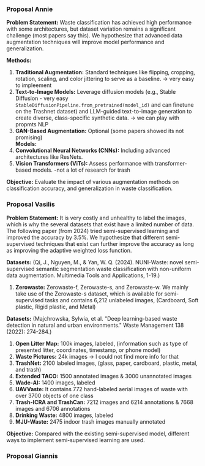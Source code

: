 ### Proposal Annie

**Problem Statement:**
Waste classification has achieved high performance with some architectures, but dataset variation remains a significant challenge (most papers say this). 
We hypothesize that advanced data augmentation techniques will improve model performance and generalization.

**Methods:**
1. **Traditional Augmentation:** Standard techniques like flipping, cropping, rotation, scaling, and color jittering to serve as a baseline. -> very easy to impleement
2. **Text-to-Image Models:** Leverage diffusion models (e.g., Stable Diffusion - very easy `StableDiffusionPipeline.from_pretrained(model_id)` and can finetune on the Trashnet dataset) and LLM-guided text-to-image generation to create diverse, class-specific synthetic data. -> we can play with propmts NLP 
4. **GAN-Based Augmentation:** Optional (some papers showed its not promising) <br>
**Models:**
1. **Convolutional Neural Networks (CNNs):** Including advanced architectures like ResNets.
2. **Vision Transformers (ViTs):** Assess performance with transformer-based models. -not a lot of research for trash

**Objective:**
Evaluate the impact of various augmentation methods on classification accuracy, and generalization in waste classification.


### Proposal Vasilis

**Problem Statement:**
It is very costly and unhealthy to label the images, which is why the several datasets that exist have a limited number of data. The following paper (from 2024) tried semi-supervised learning and improved the accuracy by 3.5%.
We hypothesize that different semi-supervised techniques that exist can further improve the accuracy as long as improving the adaptive weighted loss function.

**Datasets:** (Qi, J., Nguyen, M., & Yan, W. Q. (2024). NUNI-Waste: novel semi-supervised semantic segmentation waste classification with non-uniform data augmentation. Multimedia Tools and Applications, 1-19.)
1. **Zerowaste:** Zerowaste-f, Zerowaste-s, and Zerowaste-w. We mainly take use of the Zerowaste-s dataset, which is available for semi-supervised tasks and contains 6,212 unlabeled images, (Cardboard, Soft plastic, Rigid plastic, and Metal)

**Datasets:** (Majchrowska, Sylwia, et al. "Deep learning-based waste detection in natural and urban environments." Waste Management 138 (2022): 274-284.)
1. **Open Litter Map:** 100k images, labeled, (information such as type of presented litter, coordinates, timestamp, or phone model)
2. **Waste Pictures:** 24k images -> I could not find more info for that
3. **TrashNet:** 2100 labeled images, (glass, paper, cardboard, plastic, metal, and trash)
4. **Extended TACO:** 1500 annotated images & 3000 unannotated images
5. **Wade-AI:** 1400 images, labeled
6. **UAVVaste:** It contains 772 hand-labeled aerial images of waste with over 3700 objects of one class
7. **Trash-ICRA and TrashCan:** 7212 images and 6214 annotations & 7668 images and 6706 annotations
8. **Drinking Waste:** 4800 images, labeled
9. **MJU-Waste:** 2475 indoor trash images manually annotated

**Objective:**
Compared with the existing semi-supervised model, different ways to implement semi-supervised learning are used.



### Proposal Giannis
